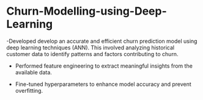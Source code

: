 # Churn-Modelling-using-Deep-Learning

 -Developed develop an accurate and efficient churn prediction model using deep learning 
 techniques (ANN). This involved analyzing historical customer data to identify patterns and 
 factors contributing to churn.

- Performed feature engineering to extract meaningful insights from the available data.
  
- Fine-tuned hyperparameters to enhance model accuracy and prevent overfitting.
